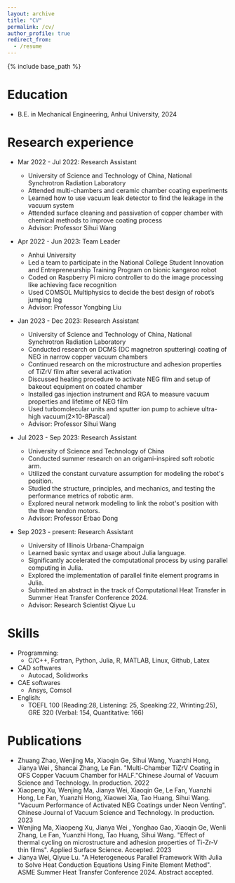 ```yaml
---
layout: archive
title: "CV"
permalink: /cv/
author_profile: true
redirect_from:
  - /resume
---
```


{% include base_path %}

Education
======
* B.E. in Mechanical Engineering, Anhui University, 2024

Research experience
======
* Mar 2022 - Jul 2022: Research Assistant
  * University of Science and Technology of China, National Synchrotron Radiation Laboratory
  * Attended multi-chambers and ceramic chamber coating experiments
  *	Learned how to use vacuum leak detector to find the leakage in the vacuum system
  *	Attended surface cleaning and passivation of copper chamber with chemical methods to improve coating process
  * Advisor: Professor Sihui Wang

* Apr 2022 - Jun 2023: Team Leader
  * Anhui University
  * Led a team to participate in the National College Student Innovation and Entrepreneurship Training Program on bionic kangaroo robot
  * Coded on Raspberry Pi micro controller to do the image processing like achieving face recognition
  * Used COMSOL Multiphysics to decide the best design of robot’s jumping leg
  * Advisor: Professor Yongbing Liu

* Jan 2023 - Dec 2023: Research Assistant
  * University of Science and Technology of China, National Synchrotron Radiation Laboratory
  * Conducted research on DCMS (DC magnetron sputtering) coating of NEG in narrow copper vacuum chambers
  * Continued research on the microstructure and adhesion properties of TiZrV film after several activation
  * Discussed heating procedure to activate NEG film and setup of bakeout equipment on coated chamber
  * Installed gas injection instrument and RGA to measure vacuum properties and lifetime of NEG film
  * Used turbomolecular units and sputter ion pump to achieve ultra-high vacuum(2×10-8Pascal)
  * Advisor: Professor Sihui Wang

* Jul 2023 - Sep 2023: Research Assistant
  * University of Science and Technology of China
  * Conducted summer research on an origami-inspired soft robotic arm.
  * Utilized the constant curvature assumption for modeling the robot's position.
  * Studied the structure, principles, and mechanics, and testing the performance metrics of robotic arm.
  * Explored neural network modeling to link the robot's position with the three tendon motors.
  * Advisor: Professor Erbao Dong

* Sep 2023 - present: Research Assistant
  * University of Illinois Urbana-Champaign
  * Learned basic syntax and usage about Julia language.
  * Significantly accelerated the computational process by using parallel computing in Julia.
  *	Explored the implementation of parallel finite element programs in Julia.
  *	Submitted an abstract in the track of Computational Heat Transfer in Summer Heat Transfer Conference 2024.
  * Advisor: Research Scientist Qiyue Lu

  
Skills
======
* Programming:
  * C/C++, Fortran, Python, Julia, R, MATLAB, Linux, Github, Latex
* CAD softwares
  * Autocad, Solidworks
* CAE softwares
  * Ansys, Comsol
* English:
  * TOEFL 100 (Reading:28, Listening: 25, Speaking:22, Wrinting:25), GRE 320 (Verbal: 154, Quantitative: 166)

Publications
======
* Zhuang Zhao, Wenjing Ma, Xiaoqin Ge, Sihui Wang, Yuanzhi Hong, Jianya Wei , Shancai Zhang, Le Fan. "Multi-Chamber TiZrV Coating in OFS Copper Vacuum Chamber for HALF."Chinese Journal of 
  Vacuum Science and Technology. In production. 2022
* Xiaopeng Xu, Wenjing Ma, Jianya Wei, Xiaoqin Ge, Le Fan, Yuanzhi Hong, Le Fan, Yuanzhi Hong, Xiaowei Xia, Tao Huang, Sihui Wang. "Vacuum Performance of Activated NEG Coatings under Neon 
  Venting". Chinese Journal of Vacuum Science and Technology. In production. 2023
* Wenjing Ma, Xiaopeng Xu, Jianya Wei , Yonghao Gao, Xiaoqin Ge, Wenli Zhang, Le Fan, Yuanzhi Hong, Tao Huang, Sihui Wang. "Effect of thermal cycling on microstructure and adhesion 
  properties of Ti-Zr-V thin films". Applied Surface Science. Accepted. 2023
* Jianya Wei, Qiyue Lu. "A Heterogeneous Parallel Framework With Julia to Solve Heat Conduction Equations Using Finite Element Method". ASME Summer Heat Transfer Conference 2024. Abstract 
  accepted.

